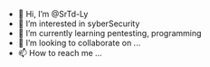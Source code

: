 - 👋 Hi, I’m @SrTd-Ly
- 👀 I’m interested in syberSecurity 
- 🌱 I’m currently learning pentesting, programming 
- 💞️ I’m looking to collaborate on ...
- 📫 How to reach me ...

<!---
SrTd-Ly/SrTd-Ly is a ✨ special ✨ repository because its `README.md` (this file) appears on your GitHub profile.
You can click the Preview link to take a look at your changes.
--->
